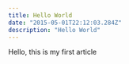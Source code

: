 ```yaml
---
title: Hello World
date: "2015-05-01T22:12:03.284Z"
description: "Hello World"
---
```


Hello, this is my first article 
